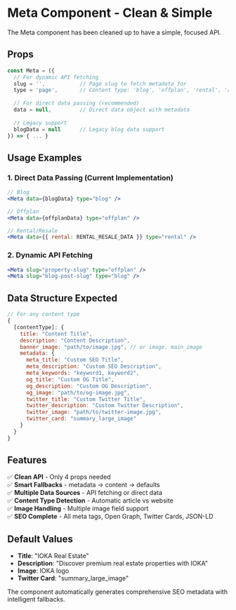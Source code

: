 # Meta Component - Clean & Simple

The Meta component has been cleaned up to have a simple, focused API.

## Props

```jsx
const Meta = ({ 
  // For dynamic API fetching
  slug = '',           // Page slug to fetch metadata for
  type = 'page',       // Content type: 'blog', 'offplan', 'rental', 'resale', 'page'
  
  // For direct data passing (recommended)
  data = null,         // Direct data object with metadata
  
  // Legacy support
  blogData = null      // Legacy blog data support
}) => { ... }
```

## Usage Examples

### 1. Direct Data Passing (Current Implementation)
```jsx
// Blog
<Meta data={blogData} type="blog" />

// Offplan
<Meta data={offplanData} type="offplan" />

// Rental/Resale
<Meta data={{ rental: RENTAL_RESALE_DATA }} type="rental" />
```

### 2. Dynamic API Fetching
```jsx
<Meta slug="property-slug" type="offplan" />
<Meta slug="blog-post-slug" type="blog" />
```

## Data Structure Expected

```jsx
// For any content type
{
  [contentType]: {
    title: "Content Title",
    description: "Content Description",
    banner_image: "path/to/image.jpg", // or image, main_image
    metadata: {
      meta_title: "Custom SEO Title",
      meta_description: "Custom SEO Description",
      meta_keywords: "keyword1, keyword2",
      og_title: "Custom OG Title",
      og_description: "Custom OG Description",
      og_image: "path/to/og-image.jpg",
      twitter_title: "Custom Twitter Title",
      twitter_description: "Custom Twitter Description",
      twitter_image: "path/to/twitter-image.jpg",
      twitter_card: "summary_large_image"
    }
  }
}
```

## Features

✅ **Clean API** - Only 4 props needed  
✅ **Smart Fallbacks** - metadata → content → defaults  
✅ **Multiple Data Sources** - API fetching or direct data  
✅ **Content Type Detection** - Automatic article vs website  
✅ **Image Handling** - Multiple image field support  
✅ **SEO Complete** - All meta tags, Open Graph, Twitter Cards, JSON-LD  

## Default Values

- **Title**: "IOKA Real Estate"
- **Description**: "Discover premium real estate properties with IOKA"
- **Image**: IOKA logo
- **Twitter Card**: "summary_large_image"

The component automatically generates comprehensive SEO metadata with intelligent fallbacks.
